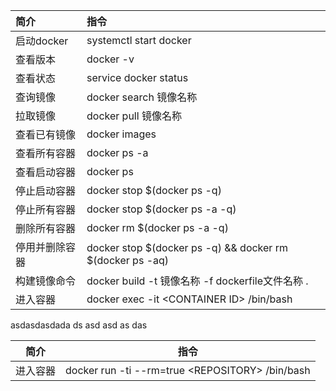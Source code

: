 | 简介 | 指令 |
| :--- | :--- |
| 启动docker | systemctl start docker |
| 查看版本 | docker -v |
| 查看状态 | service docker status |
| 查询镜像 | docker search 镜像名称 |
| 拉取镜像 | docker pull 镜像名称 |
| 查看已有镜像 | docker images |
| 查看所有容器 | docker ps -a |
| 查看启动容器 | docker ps |
| 停止启动容器 | docker stop $\(docker ps -q\) |
| 停止所有容器 | docker stop $\(docker ps -a -q\) |
| 删除所有容器 | docker rm $\(docker ps -a -q\) |
| 停用并删除容器 | docker stop $\(docker ps -q\) && docker rm $\(docker ps -aq\) |
| 构建镜像命令 | docker build -t 镜像名称 -f dockerfile文件名称 . |
| 进入容器 | docker exec -it &lt;CONTAINER ID&gt; /bin/bash |


asdasdasdada
ds
asd
asd
as
das


| 简介 | 指令 |
| :---: | :---: |
| 进入容器 | docker run -ti --rm=true &lt;REPOSITORY&gt; /bin/bash |







